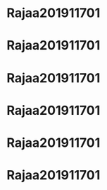 # Rajaa201911701
# Rajaa201911701
# Rajaa201911701
# Rajaa201911701
# Rajaa201911701
# Rajaa201911701
